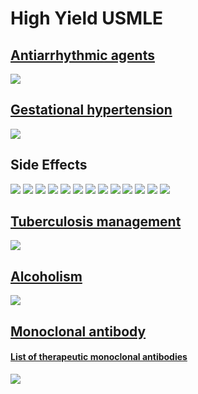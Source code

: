 # High Yield USMLE

## [Antiarrhythmic agents](https://en.wikipedia.org/wiki/Antiarrhythmic_agent)
![](../media/pharmacology/dmed01.webp)
## [Gestational hypertension](https://en.wikipedia.org/wiki/Gestational_hypertension)
![](../media/pharmacology/dmed02.webp)
## Side Effects

![](../media/pharmacology/dmed03.webp)
![](../media/pharmacology/dmed04.webp)
![](../media/pharmacology/dmed05.webp)
![](../media/pharmacology/dmed06.webp)
![](../media/pharmacology/dmed07.webp)
![](../media/pharmacology/dmed08.webp)
![](../media/pharmacology/dmed09.webp)
![](../media/pharmacology/dmed10.webp)
![](../media/pharmacology/dmed11.webp)
![](../media/pharmacology/dmed12.webp)
![](../media/pharmacology/dmed13.webp)
![](../media/pharmacology/dmed14.webp)
![](../media/pharmacology/dmed15.webp)
## [Tuberculosis management](https://en.wikipedia.org/wiki/Tuberculosis_management)
![](../media/pharmacology/dmed16.webp)
## [Alcoholism](https://en.wikipedia.org/wiki/Alcoholism)
![](../media/pharmacology/dmed17.webp)
## [Monoclonal antibody](https://en.wikipedia.org/wiki/Monoclonal_antibody)
#### [List of therapeutic monoclonal antibodies](https://en.wikipedia.org/wiki/List_of_therapeutic_monoclonal_antibodies)
![](../media/pharmacology/dmed18.webp)
